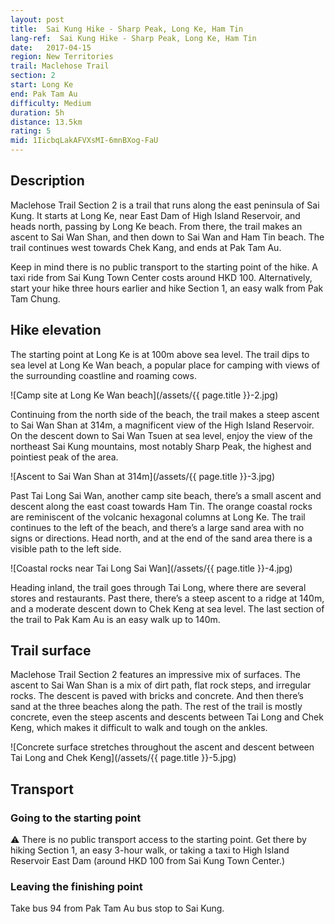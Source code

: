```yaml
---
layout: post
title:  Sai Kung Hike - Sharp Peak, Long Ke, Ham Tin
lang-ref:  Sai Kung Hike - Sharp Peak, Long Ke, Ham Tin
date:   2017-04-15
region: New Territories
trail: Maclehose Trail
section: 2
start: Long Ke
end: Pak Tam Au
difficulty: Medium
duration: 5h
distance: 13.5km
rating: 5
mid: 1IicbqLakAFVXsMI-6mnBXog-FaU
---
```

## Description

Maclehose Trail Section 2 is a trail that runs along the east peninsula of Sai Kung. It starts at Long Ke, near East Dam of High Island Reservoir, and heads north, passing by Long Ke beach. From there, the trail makes an ascent to Sai Wan Shan, and then down to Sai Wan and Ham Tin beach. The trail continues west towards Chek Kang, and ends at Pak Tam Au.

Keep in mind there is no public transport to the starting point of the hike. A taxi ride from Sai Kung Town Center costs around HKD 100. Alternatively, start your hike three hours earlier and hike Section 1, an easy walk from Pak Tam Chung.

## Hike elevation

The starting point at Long Ke is at 100m above sea level. The trail dips to sea level at Long Ke Wan beach, a popular place for camping with views of the surrounding coastline and roaming cows.

![Camp site at Long Ke Wan beach](/assets/{{ page.title }}-2.jpg)

Continuing from the north side of the beach, the trail makes a steep ascent to Sai Wan Shan at 314m, a magnificent view of the High Island Reservoir. On the descent down to Sai Wan Tsuen at sea level, enjoy the view of the northeast Sai Kung mountains, most notably Sharp Peak, the highest and pointiest peak of the area.

![Ascent to Sai Wan Shan at 314m](/assets/{{ page.title }}-3.jpg)

Past Tai Long Sai Wan, another camp site beach, there’s a small ascent and descent along the east coast towards Ham Tin. The orange coastal rocks are reminiscent of the volcanic hexagonal columns at Long Ke. The trail continues to the left of the beach, and there’s a large sand area with no signs or directions. Head north, and at the end of the sand area there is a visible path to the left side.

![Coastal rocks near Tai Long Sai Wan](/assets/{{ page.title }}-4.jpg)

Heading inland, the trail goes through Tai Long, where there are several stores and restaurants. Past there, there’s a steep ascent to a ridge at 140m, and a moderate descent down to Chek Keng at sea level. The last section of the trail to Pak Kam Au is an easy walk up to 140m.

## Trail surface

Maclehose Trail Section 2 features an impressive mix of surfaces. The ascent to Sai Wan Shan is a mix of dirt path, flat rock steps, and irregular rocks. The descent is paved with bricks and concrete. And then there’s sand at the three beaches along the path. The rest of the trail is mostly concrete, even the steep ascents and descents between Tai Long and Chek Keng, which makes it difficult to walk and tough on the ankles.

![Concrete surface stretches throughout the ascent and descent between Tai Long and Chek Keng](/assets/{{ page.title }}-5.jpg)

## Transport

### Going to the starting point

⚠ There is no public transport access to the starting point. Get there by hiking Section 1, an easy 3-hour walk, or taking a taxi to High Island Reservoir East Dam (around HKD 100 from Sai Kung Town Center.)

### Leaving the finishing point

Take bus 94 from Pak Tam Au bus stop to Sai Kung.